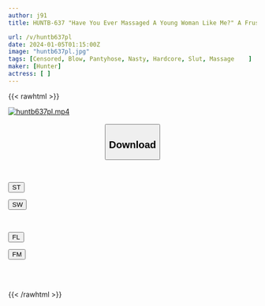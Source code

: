 ```yaml
---
author: j91
title: HUNTB-637 "Have You Ever Massaged A Young Woman Like Me?" A Frustrated Office Lady Seduces An Old Masseuse In Pantyhose And Underwear At A Hotel On A Business Trip!

url: /v/huntb637pl
date: 2024-01-05T01:15:00Z
image: "huntb637pl.jpg"
tags: [Censored, Blow, Pantyhose, Nasty, Hardcore, Slut, Massage	]
maker: [Hunter]
actress: [ ]
---
```



{{< rawhtml >}}

<div class="video" data-videoid="J2LJPjMeV8tj3vm">
    <a href="javascript:;">
        <img src="/v/huntb637pl/huntb637pl.jpg" width="WIDTH" height="HEIGHT" alt="huntb637pl.mp4" loading="lazy">
    </a>
</div>

<script type="text/javascript" src="https://j91.asia/asset/on-demand-st.js"></script>

<br>
  <link rel="stylesheet" href="https://j91.asia/asset/bs5.css">
  
  <center>
  <button class="btn btn-primary" type="button" data-bs-toggle="collapse" data-bs-target=".multi-collapse" aria-expanded="false" aria-controls="multiCollapseExample1 multiCollapseExample2"><h2>Download</h2></button></center>
</p>
<div class="row">
  <div class="col">
    <div class="collapse multi-collapse" id="multiCollapseExample1">
      <div class="card card-body">
	      	      <br>
<div class="buttons">  
<p><a href="https://streamtape.to/v/J2LJPjMeV8tj3vm" target="_blank"><button class="btn-hover color-3"><i class="fa fa-download"></i> ST</button></a></p>
<p><a href="https://flaswish.com/ha1ngn3wlobf" target="_blank"><button class="btn-hover color-2"><i class="fa fa-download"></i> SW</button></a></p></div>
    </div>
  </div>
</div>
  <div class="col">
    <div class="collapse multi-collapse" id="multiCollapseExample2">
      <div class="card card-body">
	      <br>
<div class="buttons">
<p><a href="https://filelions.site/f/brb305v7ce3r" target="_blank"><button class="btn-hover color-9"><i class="fa fa-download"></i> FL</button></a></p>
<p><a href="https://filemoon.sx/d/geji7huttln6" target="_blank"><button class="btn-hover color-8"><i class="fa fa-download"></i> FM</button></a></p></div>
<br><br>
      </div>
    </div>
  </div>
</div>

{{< /rawhtml >}}